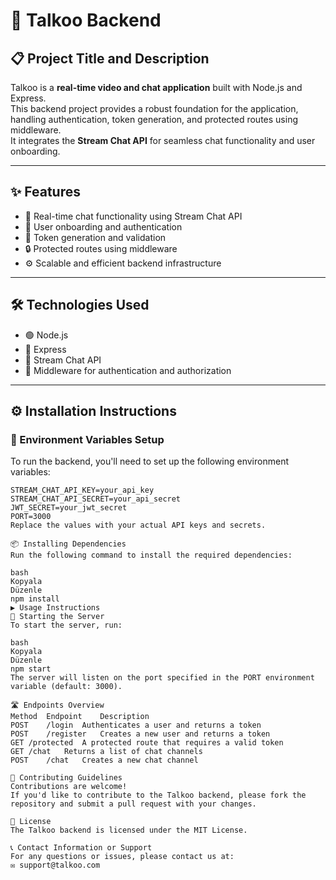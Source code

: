# 🚀 Talkoo Backend

## 📋 Project Title and Description
Talkoo is a **real-time video and chat application** built with Node.js and Express.  
This backend project provides a robust foundation for the application, handling authentication, token generation, and protected routes using middleware.  
It integrates the **Stream Chat API** for seamless chat functionality and user onboarding.

---

## ✨ Features
- 💬 Real-time chat functionality using Stream Chat API  
- 👤 User onboarding and authentication  
- 🔑 Token generation and validation  
- 🔒 Protected routes using middleware  
- ⚙️ Scalable and efficient backend infrastructure  

---

## 🛠️ Technologies Used
- 🟢 Node.js  
- 🚂 Express  
- 💬 Stream Chat API  
- 🔐 Middleware for authentication and authorization  

---

## ⚙️ Installation Instructions

### 🔑 Environment Variables Setup
To run the backend, you'll need to set up the following environment variables:

```env
STREAM_CHAT_API_KEY=your_api_key
STREAM_CHAT_API_SECRET=your_api_secret
JWT_SECRET=your_jwt_secret
PORT=3000
Replace the values with your actual API keys and secrets.

📦 Installing Dependencies
Run the following command to install the required dependencies:

bash
Kopyala
Düzenle
npm install
▶️ Usage Instructions
🚀 Starting the Server
To start the server, run:

bash
Kopyala
Düzenle
npm start
The server will listen on the port specified in the PORT environment variable (default: 3000).

🛣️ Endpoints Overview
Method	Endpoint	Description
POST	/login	Authenticates a user and returns a token
POST	/register	Creates a new user and returns a token
GET	/protected	A protected route that requires a valid token
GET	/chat	Returns a list of chat channels
POST	/chat	Creates a new chat channel

🤝 Contributing Guidelines
Contributions are welcome!
If you'd like to contribute to the Talkoo backend, please fork the repository and submit a pull request with your changes.

📄 License
The Talkoo backend is licensed under the MIT License.

📞 Contact Information or Support
For any questions or issues, please contact us at:
✉️ support@talkoo.com
